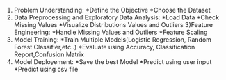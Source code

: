 1)	Problem Understanding:
*Define the Objective
*Choose the Dataset
2) Data Preprocessing and Exploratory Data Analysis:
*Load Data
*Check Missing Values
*Visualize Distributions Values and Outliers
3)Feature Engineering:
*Handle Missing Values and Outliers
*Feature Scaling
4) Model Training:
*Train Multiple Models(Logistic Regression, Random Forest Classifier,etc..)
*Evaluate using Accuracy, Classification Report,Confusion Matrix
5) Model Deployement:
*Save the best Model
*Predict using user input
*Predict using csv file
   
